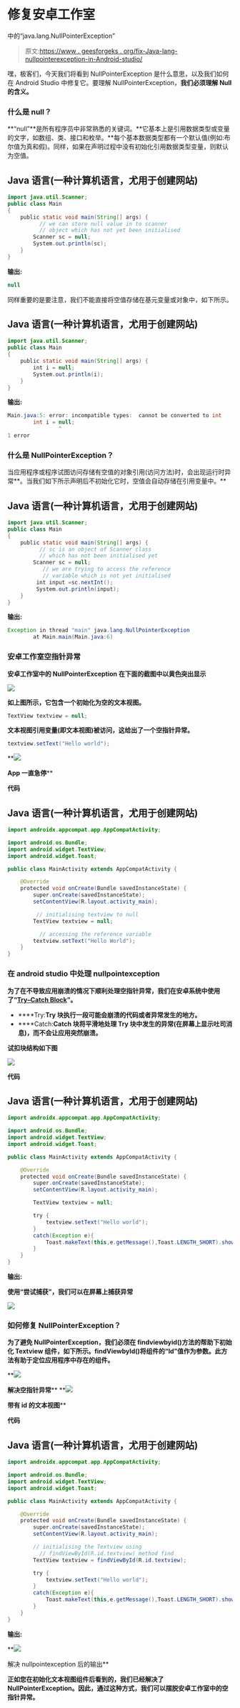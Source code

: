# 修复安卓工作室

中的“java.lang.NullPointerException”

> 原文:[https://www . geesforgeks . org/fix-Java-lang-nullpointerexception-in-Android-studio/](https://www.geeksforgeeks.org/fix-java-lang-nullpointerexception-in-android-studio/)

嘿，极客们，今天我们将看到 NullPointerException 是什么意思，以及我们如何在 Android Studio 中修复它。要理解 NullPointerException，**我们必须理解 Null 的含义。**

### 什么是 null？

**“null”**是所有程序员中非常熟悉的关键词。**它基本上是引用数据类型或变量的文字，如数组、类、接口和枚举。**每个基本数据类型都有一个默认值(例如:布尔值为真和假)。同样，如果在声明过程中没有初始化引用数据类型变量，则默认为空值。

## Java 语言(一种计算机语言，尤用于创建网站)

```java
import java.util.Scanner;
public class Main
{
    public static void main(String[] args) {
          // we can store null value in to scanner
          // object which has not yet been initialised
        Scanner sc = null;
        System.out.println(sc);
    }
}
```

**输出:**

```java
null
```

同样重要的是要注意，我们不能直接将空值存储在基元变量或对象中，如下所示。

## Java 语言(一种计算机语言，尤用于创建网站)

```java
import java.util.Scanner;
public class Main
{
    public static void main(String[] args) {
        int i = null;
        System.out.println(i);
    }
}
```

**输出:**

```java
Main.java:5: error: incompatible types:  cannot be converted to int
        int i = null;
                ^
1 error
```

### 什么是 NullPointerException？

当应用程序或程序试图访问存储有空值的对象引用(访问方法)时，会出现运行时异常**。当我们如下所示声明后不初始化它时，空值会自动存储在引用变量中。**

## **Java 语言(一种计算机语言，尤用于创建网站)**

```java
import java.util.Scanner;
public class Main
{
    public static void main(String[] args) {
          // sc is an object of Scanner class
          // which has not been initialised yet
        Scanner sc = null;
           // we are trying to access the reference
           // variable which is not yet initialised
         int input =sc.nextInt();
         System.out.println(input);
    }
}
```

****输出:****

```java
Exception in thread "main" java.lang.NullPointerException                                                                                      
        at Main.main(Main.java:6) 
```

### **安卓工作室空指针异常**

**安卓工作室中的 NullPointerException 在下面的截图中以黄色突出显示**

**![](img/4e9b475b02ca6a5953d92c84380aa179.png)**

**如上图所示，它包含一个初始化为空的文本视图。**

```java
TextView textview = null;
```

**文本视图引用变量(即文本视图)被访问，这给出了一个空指针异常。**

```java
textview.setText("Hello world");
```

**![](img/2316c5421b9634630b3364c063fd22d1.png)

**App 一直急停**** 

****代码****

## **Java 语言(一种计算机语言，尤用于创建网站)**

```java
import androidx.appcompat.app.AppCompatActivity;

import android.os.Bundle;
import android.widget.TextView;
import android.widget.Toast;

public class MainActivity extends AppCompatActivity {

    @Override
    protected void onCreate(Bundle savedInstanceState) {
        super.onCreate(savedInstanceState);
        setContentView(R.layout.activity_main);

         // initialising textview to null
        TextView textview = null;

          // accessing the reference variable
        textview.setText("Hello World");
    }
}
```

### **在 android studio 中处理 nullpointexception**

**为了在不导致应用崩溃的情况下顺利处理空指针异常，我们在安卓系统中使用了“[Try–Catch Block](https://www.geeksforgeeks.org/try-catch-throw-and-throws-in-java/)”。**

*   ****Try:**Try 块执行一段可能会崩溃的代码或者异常发生的地方。**
*   ****Catch:**Catch 块将平滑地处理 Try 块中发生的异常(在屏幕上显示吐司消息)，而不会让应用突然崩溃。**

****试扣块结构如下图****

**![](img/0fd83decb1ca40fe050c977f70b2495a.png)**

****代码****

## **Java 语言(一种计算机语言，尤用于创建网站)**

```java
import androidx.appcompat.app.AppCompatActivity;

import android.os.Bundle;
import android.widget.TextView;
import android.widget.Toast;

public class MainActivity extends AppCompatActivity {

    @Override
    protected void onCreate(Bundle savedInstanceState) {
        super.onCreate(savedInstanceState);
        setContentView(R.layout.activity_main);

        TextView textview = null;

        try {
            textview.setText("Hello world");
        }
        catch(Exception e){
            Toast.makeText(this,e.getMessage(),Toast.LENGTH_SHORT).show();
        }
    }
}
```

****输出:****

**使用“尝试捕获”，我们可以在屏幕上捕获异常**

**![](img/c59553a5dec271e77062d4a4c9882695.png)**

### **如何修复 NullPointerException？**

**为了避免 NullPointerException，我们必须在 findviewbyid()方法的帮助下初始化 Textview 组件，如下所示。findViewbyId()将组件的“Id”值作为参数。此方法有助于定位应用程序中存在的组件。**

**![](img/a87ff0a7030e014055ddf9c4f6700429.png)

**解决空指针异常**** **![](img/a8d059a1b364d3b639ed9731722f4b7a.png)

**带有 id 的文本视图**** 

****代码****

## **Java 语言(一种计算机语言，尤用于创建网站)**

```java
import androidx.appcompat.app.AppCompatActivity;

import android.os.Bundle;
import android.widget.TextView;
import android.widget.Toast;

public class MainActivity extends AppCompatActivity {

    @Override
    protected void onCreate(Bundle savedInstanceState) {
        super.onCreate(savedInstanceState);
        setContentView(R.layout.activity_main);

        // initialising the Textview using
          // findViewById(R.id.textview) method find
        TextView textview = findViewById(R.id.textview);

        try {
            textview.setText("Hello world");
        }
        catch(Exception e){
            Toast.makeText(this,e.getMessage(),Toast.LENGTH_SHORT).show();
        }
    }
}
```

****输出:****

**![](img/1f21211c9b17a64adae45ede37e69fd3.png)

解决 nullpointexception 后的输出** 

**正如您在初始化文本视图组件后看到的，我们已经解决了 NullPointerException。因此，通过这种方式，我们可以摆脱安卓工作室中的空指针异常。**